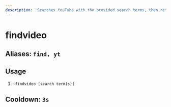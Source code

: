 ```yaml
---
description: 'Searches YouTube with the provided search terms, then returns the best match'
---
```


# findvideo

## Aliases: `find, yt`

## Usage

1. `!findvideo [search term(s)]`

## Cooldown: `3s`

